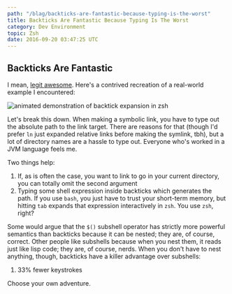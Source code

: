 ```yaml
---
path: "/blag/backticks-are-fantastic-because-typing-is-the-worst"
title: Backticks Are Fantastic Because Typing Is The Worst
category: Dev Environment
topic: Zsh
date: 2016-09-20 03:47:25 UTC
---
```


## Backticks Are Fantastic
I mean, [legit
awesome](http://www.refining-linux.org/archives/44/ZSH-Gem-10-Backtick-expansion/).
Here's a contrived recreation of a real-world example I encountered:

![animated demonstration of backtick expansion in zsh](../../ln_backticks.gif)

Let's break this down. When making a symbolic link, you have to type out the absolute path to the
link target. There are reasons for that (though I'd prefer `ln` just expanded relative links before
making the symlink, tbh), but a lot of directory names are a hassle to type out. Everyone who's
worked in a JVM language feels me.

Two things help:
1. If, as is often the case, you want to link to go in your current directory, you can totally omit the second argument
1. Typing some shell expression inside backticks which generates the path. If you use `bash`, you just have to trust your short-term memory, but hitting `tab` expands that expression interactively in `zsh`. You use `zsh`, right?

Some would argue that the `$()` subshell operator has strictly more powerful semantics than
backticks because it can be nested; they are, of course, correct. Other people like subshells
because when you nest them, it reads just like lisp code; they are, of course, nerds. When you don't
have to nest anything, though, backticks have a killer advantage over subshells:

1. 33% fewer keystrokes

Choose your own adventure.
